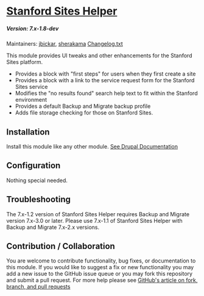 # [Stanford Sites Helper](https://github.com/SU-SWS/stanford_sites_helper)
##### Version: 7.x-1.8-dev

Maintainers: [jbickar](https://github.com/jbickar), [sherakama](https://github.com/sherakama)
[Changelog.txt](CHANGELOG.txt)

This module provides UI tweaks and other enhancements for the Stanford Sites platform.
* Provides a block with "first steps" for users when they first create a site
* Provides a block with a link to the service request form for the Stanford Sites service
* Modifies the "no results found" search help text to fit within the Stanford environment
* Provides a default Backup and Migrate backup profile
* Adds file storage checking for those on Stanford Sites.

Installation
---

Install this module like any other module. [See Drupal Documentation](https://drupal.org/documentation/install/modules-themes/modules-7)

Configuration
---

Nothing special needed.

Troubleshooting
---

The 7.x-1.2 version of Stanford Sites Helper requires Backup and Migrate version 7.x-3.0 or later.
Please use 7.x-1.1 of Stanford Sites Helper with Backup and Migrate 7.x-2.x versions.

Contribution / Collaboration
---

You are welcome to contribute functionality, bug fixes, or documentation to this module. If you would like to suggest a fix or new functionality you may add a new issue to the GitHub issue queue or you may fork this repository and submit a pull request. For more help please see [GitHub's article on fork, branch, and pull requests](https://help.github.com/articles/using-pull-requests)
